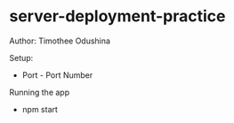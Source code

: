 # server-deployment-practice

Author: Timothee Odushina

Setup:
* Port - Port Number

Running the app
* npm start